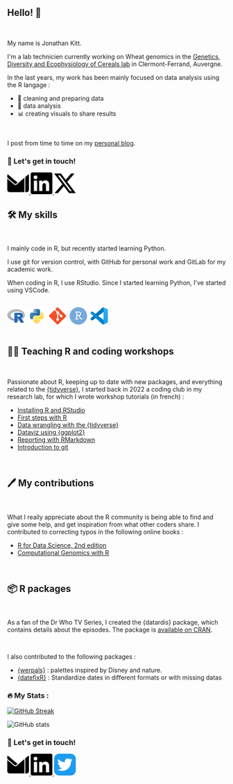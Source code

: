 ## Hello! 👋

<br>

My name is Jonathan Kitt.

I'm a lab technicien currently working on Wheat genomics in the [Genetics, Diversity and Ecophysiology of Cereals lab](https://eng-umr1095.clermont.hub.inrae.fr/) in Clermont-Ferrand, Auvergne.

In the last years, my work has been mainly focused on data analysis using the R langage : 

* 🧹 cleaning and preparing data
* 🔎 data analysis
* 📊 creating visuals to share results

<br>

I post from time to time on my [personal blog](https://jonathankitt.netlify.app/).

### 💬 Let's get in touch!

<a href="mailto:jonathan.kitt@proton.me">
  <img height="50px" src="https://github.com/KittJonathan/KittJonathan/blob/main/images/protonmail.svg"/>
</a>
<a href="https://www.linkedin.com/in/jonathan-kitt-aa57751a3/">
  <img height="50px" src="https://github.com/KittJonathan/KittJonathan/blob/main/images/linkedin.svg"/>
</a>
<a href="https://x.com/KittJonathan">
  <img height="50px" src="https://github.com/KittJonathan/KittJonathan/blob/main/images/x.svg"/>
</a>




<br>

## 🛠️ My skills

<br>

I mainly code in R, but recently started learning Python. 

I use git for version control, with GitHub for personal work and GitLab for my academic work.

When coding in R, I use RStudio. Since I started learning Python, I've started using VSCode.

<br>

<div>
  <img src="https://github.com/devicons/devicon/blob/master/icons/r/r-original.svg" title="R" alt="R" width="40" height="40"/>&nbsp;
  <img src="https://github.com/devicons/devicon/blob/master/icons/python/python-original.svg" title="Python" alt="Python" width="40" height="40"/>&nbsp;
  <img src="https://github.com/devicons/devicon/blob/master/icons/git/git-original.svg" title="git" alt="git" width="40" height="40"/>&nbsp;
  <img src="https://github.com/devicons/devicon/blob/master/icons/rstudio/rstudio-original.svg" title="RStudio" alt="RStudio " width="40" height="40"/>&nbsp;
  <img src="https://github.com/devicons/devicon/blob/master/icons/vscode/vscode-original.svg"  title="VSCode" alt="VSCode" width="40" height="40"/>&nbsp;
</div>

<br>

## 👨‍🏫 Teaching R and coding workshops

<br>

Passionate about R, keeping up to date with new packages, and everything related to the [{tidyverse}](https://www.tidyverse.org/), I started back in 2022 a coding club in my research lab, for which I wrote workshop tutorials (in french) :

- [Installing R and RStudio](https://ateliers-codons.netlify.app/posts/01-installer-r-et-rstudio/)
- [First steps with R](https://ateliers-codons.netlify.app/posts/02-premiers-pas-avec-r/)
- [Data wrangling with the {tidyverse}](https://ateliers-codons.netlify.app/posts/03-introduction-tidyverse/)
- [Dataviz using {ggplot2}](https://ateliers-codons.netlify.app/posts/06-intro-ggplot/)
- [Reporting with RMarkdown](https://ateliers-codons.netlify.app/posts/04-rmarkdown/)
- [Introduction to git](https://ateliers-codons.netlify.app/posts/05-git/)

<br>

## 🖊️ My contributions

<br>

What I really appreciate about the R community is being able to find and give some help, and get inspiration from what other coders share.
I contributed to correcting typos in the following online books :

- [R for Data Science, 2nd edition](https://r4ds.hadley.nz/)
- [Computational Genomics with R](https://compgenomr.github.io/book/)

<br>

## 📦 R packages

<br>

As a fan of the Dr Who TV Series, I created the {datardis} package, which contains details about the episodes. The package is [available on CRAN](https://cran.r-project.org/web/packages/datardis/index.html).

<br>

I also contributed to the following packages :
- [{werpals}](https://github.com/sciencificity/werpals) : palettes inspired by Disney and nature.
- [{datefixR}](https://github.com/ropensci/datefixR) : Standardize dates in different formats or with missing datas

<!--
**KittJonathan/KittJonathan** is a ✨ _special_ ✨ repository because its `README.md` (this file) appears on your GitHub profile.

Here are some ideas to get you started:

- 🔭 I’m currently working on ...
- 🌱 I’m currently learning ...
- 👯 I’m looking to collaborate on ...
- 🤔 I’m looking for help with ...
- 💬 Ask me about ...
- 📫 How to reach me: ...
- 😄 Pronouns: ...
- ⚡ Fun fact: ...
-->

### :fire: My Stats :

[![GitHub Streak](http://github-readme-streak-stats.herokuapp.com?user=KittJonathan&theme=dark&theme=dark&exclude_days=Sun%2CSat&fire=B2FEFA&ring=B2FEFA&currStreakNum=B2FEFA&hide_border=true&background=45%2C000046%2C1CB5E0&dates=FFFFFF&currStreakLabel=FFFFFF)](https://git.io/streak-stats)

![GitHub stats](https://github-readme-stats.vercel.app/api?username=KittJonathan&theme=dark&show_icons=true&hide_border=true&bg_color=45%2C000046%2C1CB5E0&icon_color=B2FEFA&text_color=FFFFFF&hide_title=true&ring_color=B2FEFA)
<!--
[![Top Langs](https://github-readme-stats.vercel.app/api/top-langs/?username=KittJonathan&layout=compact)](https://github.com/yushi1007)
-->

<!--
# [![My GitHub stats](https://github-readme-stats.vercel.app/api?username=KittJonathan&theme=dark&show_icons=TRUE)](https://github.com/KittJonathan/github-readme-stats)
-->
### 💬 Let's get in touch!

<a href="mailto:jonathan.kitt@proton.me">
  <img height="50px" src="https://github.com/KittJonathan/KittJonathan/blob/main/images/protonmail.svg"/>
</a>
<a href="https://www.linkedin.com/in/jonathan-kitt-aa57751a3/">
  <img height="50px" src="https://github.com/KittJonathan/KittJonathan/blob/main/images/linkedin.svg"/>
</a>
<a href="https://x.com/KittJonathan">
  <img height="50px" src="https://github.com/KittJonathan/KittJonathan/blob/main/images/twitter.svg"/>
</a>
